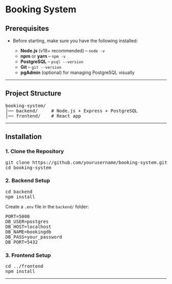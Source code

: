 # Booking System

## Prerequisites
<ul>
    <li>Before starting, make sure you have the following installed:</li>
    <ul>
        <li><strong>Node.js</strong> (v18+ recommended) – <code>node -v</code></li>
        <li><strong>npm</strong> or <strong>yarn</strong> – <code>npm -v</code></li>
        <li><strong>PostgreSQL</strong> – <code>psql --version</code></li>
        <li><strong>Git</strong> – <code>git --version</code></li>
        <li><strong>pgAdmin</strong> (optional) for managing PostgreSQL visually</li>
    </ul>
</ul>

---

## Project Structure
<pre>
booking-system/
│── backend/     # Node.js + Express + PostgreSQL
│── frontend/    # React app
</pre>

---

## Installation

### 1. Clone the Repository
<pre>
git clone https://github.com/yourusername/booking-system.git
cd booking-system
</pre>

### 2. Backend Setup
<pre>
cd backend
npm install
</pre>

Create a `.env` file in the `backend/` folder:
<pre>
PORT=5000
DB_USER=postgres
DB_HOST=localhost
DB_NAME=bookingdb
DB_PASS=your_password
DB_PORT=5432
</pre>

### 3. Frontend Setup
<pre>
cd ../frontend
npm install
</pre>

---

 